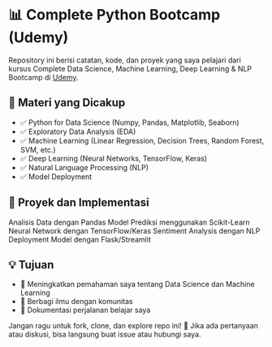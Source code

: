 # 📊 Complete Python Bootcamp (Udemy)
Repository ini berisi catatan, kode, dan proyek yang saya pelajari dari kursus Complete Data Science, Machine Learning, Deep Learning & NLP Bootcamp di [Udemy](https://www.udemy.com/course/complete-machine-learning-nlp-bootcamp-mlops-deployment/?couponCode=ST17MT31325G1).

## 📌 Materi yang Dicakup
 - ✅ Python for Data Science (Numpy, Pandas, Matplotlib, Seaborn)
 - ✅ Exploratory Data Analysis (EDA)
 - ✅ Machine Learning (Linear Regression, Decision Trees, Random Forest, SVM, etc.)
 - ✅ Deep Learning (Neural Networks, TensorFlow, Keras)
 - ✅ Natural Language Processing (NLP)
 - ✅ Model Deployment

## 🚀 Proyek dan Implementasi
Analisis Data dengan Pandas
Model Prediksi menggunakan Scikit-Learn
Neural Network dengan TensorFlow/Keras
Sentiment Analysis dengan NLP
Deployment Model dengan Flask/Streamlit

## 💡 Tujuan
- 🎯 Meningkatkan pemahaman saya tentang Data Science dan Machine Learning
- 🎯 Berbagi ilmu dengan komunitas
- 🎯 Dokumentasi perjalanan belajar saya

Jangan ragu untuk fork, clone, dan explore repo ini! 🚀 Jika ada pertanyaan atau diskusi, bisa langsung buat issue atau hubungi saya.
